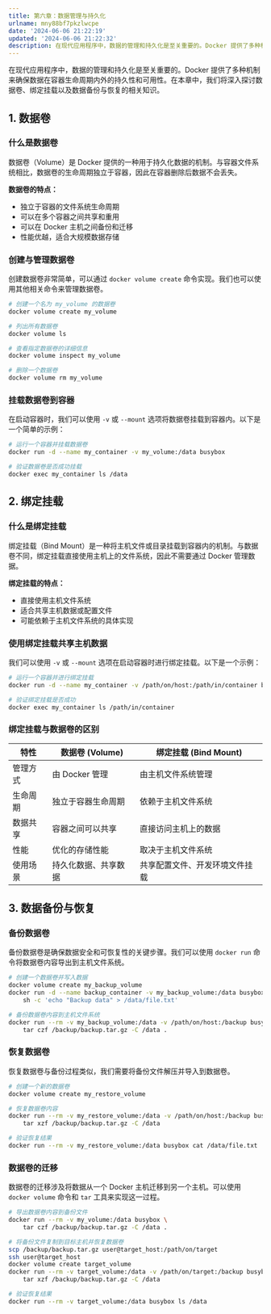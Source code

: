 ```yaml
---
title: 第六章：数据管理与持久化
urlname: mny88bf7pkzlwcpe
date: '2024-06-06 21:22:19'
updated: '2024-06-06 21:22:32'
description: 在现代应用程序中，数据的管理和持久化是至关重要的。Docker 提供了多种机制来确保数据在容器生命周期内外的持久性和可用性。在本章中，我们将深入探讨数据卷、绑定挂载以及数据备份与恢复的相关知识。1. 数据卷什么是数据卷数据卷（Volume）是 Docker 提供的一种用于持久化数据的机制。与容...
---
```


在现代应用程序中，数据的管理和持久化是至关重要的。Docker 提供了多种机制来确保数据在容器生命周期内外的持久性和可用性。在本章中，我们将深入探讨数据卷、绑定挂载以及数据备份与恢复的相关知识。

## 1. 数据卷

### 什么是数据卷

数据卷（Volume）是 Docker 提供的一种用于持久化数据的机制。与容器文件系统相比，数据卷的生命周期独立于容器，因此在容器删除后数据不会丢失。

**数据卷的特点：**

- 独立于容器的文件系统生命周期
- 可以在多个容器之间共享和重用
- 可以在 Docker 主机之间备份和迁移
- 性能优越，适合大规模数据存储

### 创建与管理数据卷

创建数据卷非常简单，可以通过 `docker volume create` 命令实现。我们也可以使用其他相关命令来管理数据卷。

```bash
# 创建一个名为 my_volume 的数据卷
docker volume create my_volume

# 列出所有数据卷
docker volume ls

# 查看指定数据卷的详细信息
docker volume inspect my_volume

# 删除一个数据卷
docker volume rm my_volume
```

### 挂载数据卷到容器

在启动容器时，我们可以使用 `-v` 或 `--mount` 选项将数据卷挂载到容器内。以下是一个简单的示例：

```bash
# 运行一个容器并挂载数据卷
docker run -d --name my_container -v my_volume:/data busybox

# 验证数据卷是否成功挂载
docker exec my_container ls /data
```

## 2. 绑定挂载

### 什么是绑定挂载

绑定挂载（Bind Mount）是一种将主机文件或目录挂载到容器内的机制。与数据卷不同，绑定挂载直接使用主机上的文件系统，因此不需要通过 Docker 管理数据。

**绑定挂载的特点：**

- 直接使用主机文件系统
- 适合共享主机数据或配置文件
- 可能依赖于主机文件系统的具体实现

### 使用绑定挂载共享主机数据

我们可以使用 `-v` 或 `--mount` 选项在启动容器时进行绑定挂载。以下是一个示例：

```bash
# 运行一个容器并进行绑定挂载
docker run -d --name my_container -v /path/on/host:/path/in/container busybox

# 验证绑定挂载是否成功
docker exec my_container ls /path/in/container
```

### 绑定挂载与数据卷的区别
| 特性 | 数据卷 (Volume) | 绑定挂载 (Bind Mount) |
| --- | --- | --- |
| 管理方式 | 由 Docker 管理 | 由主机文件系统管理 |
| 生命周期 | 独立于容器生命周期 | 依赖于主机文件系统 |
| 数据共享 | 容器之间可以共享 | 直接访问主机上的数据 |
| 性能 | 优化的存储性能 | 取决于主机文件系统 |
| 使用场景 | 持久化数据、共享数据 | 共享配置文件、开发环境文件挂载 |


## 3. 数据备份与恢复

### 备份数据卷

备份数据卷是确保数据安全和可恢复性的关键步骤。我们可以使用 `docker run` 命令将数据卷内容导出到主机文件系统。

```bash
# 创建一个数据卷并写入数据
docker volume create my_backup_volume
docker run -d --name backup_container -v my_backup_volume:/data busybox \
    sh -c 'echo "Backup data" > /data/file.txt'

# 备份数据卷内容到主机文件系统
docker run --rm -v my_backup_volume:/data -v /path/on/host:/backup busybox \
    tar czf /backup/backup.tar.gz -C /data .
```

### 恢复数据卷

恢复数据卷与备份过程类似，我们需要将备份文件解压并导入到数据卷。

```bash
# 创建一个新的数据卷
docker volume create my_restore_volume

# 恢复数据卷内容
docker run --rm -v my_restore_volume:/data -v /path/on/host:/backup busybox \
    tar xzf /backup/backup.tar.gz -C /data

# 验证恢复结果
docker run --rm -v my_restore_volume:/data busybox cat /data/file.txt
```

### 数据卷的迁移

数据卷的迁移涉及将数据从一个 Docker 主机迁移到另一个主机。可以使用 `docker volume` 命令和 `tar` 工具来实现这一过程。

```bash
# 导出数据卷内容到备份文件
docker run --rm -v my_volume:/data busybox \
    tar czf /backup/backup.tar.gz -C /data .

# 将备份文件复制到目标主机并恢复数据卷
scp /backup/backup.tar.gz user@target_host:/path/on/target
ssh user@target_host
docker volume create target_volume
docker run --rm -v target_volume:/data -v /path/on/target:/backup busybox \
    tar xzf /backup/backup.tar.gz -C /data

# 验证恢复结果
docker run --rm -v target_volume:/data busybox ls /data
```

